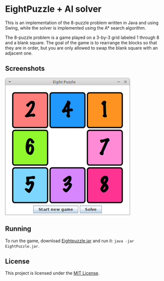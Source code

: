 # EightPuzzle + AI solver

This is an implementation of the 8-puzzle problem written in Java and using Swing, while the solver is implemented using the A* search algorithm.

The 8-puzzle problem is a game played on a 3-by-3 grid labeled 1 through 8 and a blank square.
The goal of the game is to rearrange the blocks so that they are in order, but you are only allowed to swap the blank square with an adjacent one.

## Screenshots

![initial](screenshots/initial.png) 

## Running
To run the game, download [Eightpuzzle.jar](EightPuzzle.jar) and run it: ```java -jar EightPuzzle.jar```.

## License

This project is licensed under the [MIT License](./LICENSE.md).
